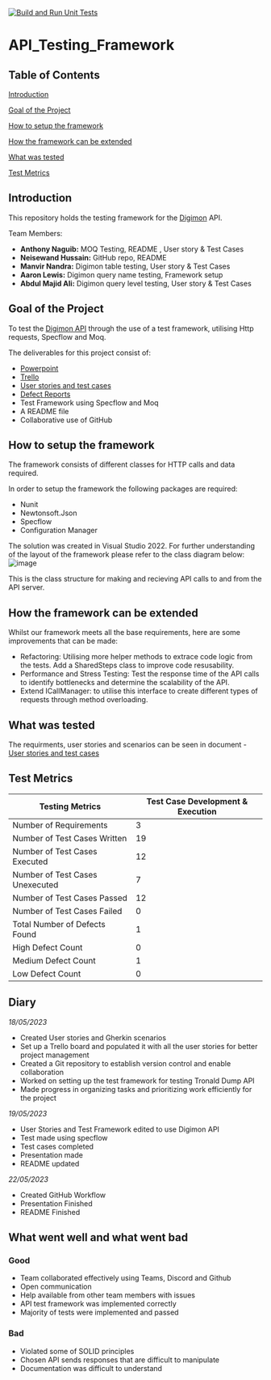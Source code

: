 [![Build and Run Unit Tests](https://github.com/BotThrusther/API_Testing_Framework/actions/workflows/dotnet.yml/badge.svg)](https://github.com/BotThrusther/API_Testing_Framework/actions/workflows/dotnet.yml)

# API_Testing_Framework

## Table of Contents

[Introduction](#introduction)

[Goal of the Project](#goal-of-the-project)

[How to setup the framework](#how-to-setup-the-framework)

[How the framework can be extended](#how-the-framework-can-be-extended)

[What was tested](#what-was-tested)

[Test Metrics](#test-metrics)

## Introduction
This repository holds the testing framework for the [Digimon](https://digimon-api.vercel.app) API.

Team Members:

- **Anthony Naguib:** MOQ Testing, README , User story & Test Cases
- **Neisewand Hussain:** GitHub repo, README
- **Manvir Nandra:** Digimon table testing, User story & Test Cases
- **Aaron Lewis:** Digimon query name testing, Framework setup
- **Abdul Majid Ali:** Digimon query level testing, User story & Test Cases

## Goal of the Project

To test the [Digimon API](https://digimon-api.vercel.app/) through the use of a test framework, utilising Http requests, Specflow and Moq.

The deliverables for this project consist of:

- [Powerpoint](https://1drv.ms/p/s!AoT1l7CZNPA2gecIiB0fH9UxoPS8Qw?e=tevGag)
- [Trello](https://trello.com/b/dNoa0ZPE/api-mini-project)
- [User stories and test cases](https://docs.google.com/document/d/1zJFW2LcSz0i6N4kiHtgBekK0MjMJCdvdJnzaR8li-bY/edit?usp=sharing)
- [Defect Reports](https://docs.google.com/document/d/1NKk1j_LAY-K7kVNNahKuV2sImFcSqFqKwEa6GN9qdXk/edit?usp=sharing)
- Test Framework using Specflow and Moq
- A README file
- Collaborative use of GitHub

## How to setup the framework
The framework consists of different classes for HTTP calls and data required.

In order to setup the framework the following packages are required:
- Nunit
- Newtonsoft.Json
- Specflow
- Configuration Manager

The solution was created in Visual Studio 2022. For further understanding of the layout of the framework please refer to the class diagram below:
![image](https://media.discordapp.net/attachments/1108750548682944542/1110145296798851112/239859154-93d9b26b-a0dc-4ac8-84fc-d1d3699614be.png)

This is the class structure for making and recieving API calls to and from the API server.

## How the framework can be extended

Whilst our framework meets all the base requirements, here are some improvements that can be made:
- Refactoring: Utilising more helper methods to extrace code logic from the tests. Add a SharedSteps class to improve code resusability.
- Performance and Stress Testing: Test the response time of the API calls to identify bottlenecks and determine the scalability of the API.
- Extend ICallManager: to utilise this interface to create different types of requests through method overloading.

## What was tested
The requirments, user stories and scenarios can be seen in document - [User stories and test cases](https://docs.google.com/document/d/1zJFW2LcSz0i6N4kiHtgBekK0MjMJCdvdJnzaR8li-bY/edit?usp=sharing)

## Test Metrics
 Testing Metrics | Test Case Development & Execution
 ----------------|-------------------------
Number of Requirements | 3 
Number of Test Cases Written | ​19​
Number of Test Cases Executed | ​12​
Number of Test Cases Unexecuted | ​7​
Number of Test Cases Passed | ​12​
Number of Test Cases Failed | ​0​
Total Number of Defects Found | ​1​
High Defect Count | ​0​
Medium Defect Count​ | 1​
Low Defect Count | ​0​


## Diary

_18/05/2023_

- Created User stories and Gherkin scenarios
- Set up a Trello board and populated it with all the user stories for better project management
- Created a Git repository to establish version control and enable collaboration
- Worked on setting up the test framework for testing Tronald Dump API
- Made progress in organizing tasks and prioritizing work efficiently for the project

_19/05/2023_

- User Stories and Test Framework edited to use Digimon API
- Test made using specflow
- Test cases completed
- Presentation made
- README updated

_22/05/2023_

- Created GitHub Workflow
- Presentation Finished
- README Finished

## What went well and what went bad
### Good
- Team collaborated effectively using Teams, Discord and Github​
- Open communication ​
- Help available from other team members with issues​
- API test framework was implemented correctly ​
- Majority of tests were implemented and passed

### Bad
- Violated some of SOLID principles​
- Chosen API sends responses that are difficult to manipulate​
- Documentation was difficult to understand
